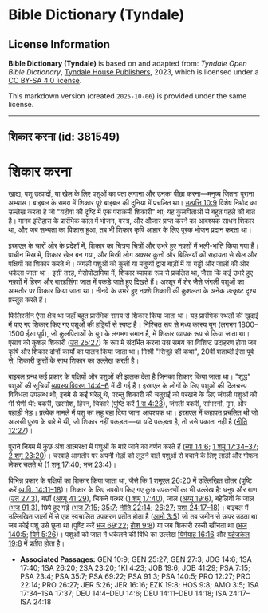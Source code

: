 # Bible Dictionary (Tyndale)

## License Information

**Bible Dictionary (Tyndale)** is based on and adapted from: _Tyndale Open Bible Dictionary_, [Tyndale House Publishers](https://tyndaleopenresources.com/), 2023, which is licensed under a [CC BY-SA 4.0 license](https://creativecommons.org/licenses/by-sa/4.0/legalcode.en).

This markdown version (created `2025-10-06`) is provided under the same license.



--------------------------------

## शिकार करना (id: 381549)

शिकार करना
==========

खाद्य, पशु उत्पादों, या खेल के लिए पशुओं का पता लगाना और उनका पीछा करना—मनुष्य जितना पुराना अभ्यास। बाइबल के समय में शिकार पूरे बाइबल की दुनिया में प्रचलित था। [उत्पत्ति 10:9](https://ref.ly/Gen10:9) विशेष निम्रोद का उल्लेख करता है जो "यहोवा की दृष्टि में एक पराक्रमी शिकारी" था; यह कुलपिताओं से बहुत पहले की बात है। मानव इतिहास के प्रारंभिक काल में भोजन, वस्त्र, और औजार प्राप्त करने का आवश्यक साधन शिकार था, और जब सभ्यता का विकास हुआ, तब भी शिकार कृषि आहार के लिए पूरक भोजन प्रदान करता था।

इस्राएल के चारों ओर के प्रदेशों में, शिकार का चित्रण चित्रों और उभरे हुए नक़्शों में भली\-भांति किया गया है। प्राचीन मिस्र में, शिकार खेल बन गया, और मिस्री लोग अक्सर कुत्तों और बिल्लियों की सहायता से खेल और पक्षियों का शिकार करते थे। जंगली पशुओं को कुत्तों या मनुष्यों द्वारा बाड़ों में या गड्ढों और जालों की ओर धकेला जाता था। इसी तरह, मेसोपोटामिया में, शिकार व्यापक रूप से प्रचलित था, जैसा कि कई उभरे हुए नक़्शों में हिरण और बारहसिंगा जाल में पकड़े जाते हुए दिखते हैं। अश्शूर में शेर जैसे जंगली पशुओं का आमतौर पर शिकार किया जाता था। नीनवे के उभरे हुए नक़्शे शिकारी की कुशलता के अनेक उत्कृष्ट दृश्य प्रस्तुत करते हैं।

फिलिस्तीन ऐसा क्षेत्र था जहाँ बहुत प्रारंभिक समय से शिकार किया जाता था। यह प्रारंभिक स्थलों की खुदाई में पाए गए शिकार किए गए पशुओं की हड्डियों से स्पष्ट है। निश्चित रूप से मध्य कांस्य युग (लगभग 1800–1500 ईसा पूर्व), जो कुलपिताओं के युग के लगभग समान है, में शिकार व्यापक रूप से किया जाता था। एसाव को कुशल शिकारी ([उत 25:27](https://ref.ly/Gen25:27)) के रूप में संदर्भित करना उस समय का विशिष्ट उदाहरण होगा जब कृषि और शिकार दोनों कार्यों का पालन किया जाता था। मिस्री "सिनुहे की कथा", 20वीं शताब्दी ईसा पूर्व से, शिकारी कुत्तों के साथ शिकार का उल्लेख करती है।

बाइबल ग्रन्थ कई प्रकार के पक्षियों और पशुओं की झलक देता है जिनका शिकार किया जाता था। "शुद्ध" पशुओं की सूचियाँ [व्यवस्थाविवरण 14:4–6](https://ref.ly/Deut14:4-Deut14:6) में दी गई हैं। इस्राएल के लोगों के लिए पशुओं की दिलचस्प विविधता उपलब्ध थी; इनमे से कई घरेलू थे, परन्तु शिकारी की चतुराई को परखने के लिए जंगली पशुओं की भी श्रेणी थी: बकरी, खरगोश, हिरन, चिकारे (पुष्टि करें [1 रा 4:23](https://ref.ly/1Kgs4:23)), जंगली बकरी, सांभरनी, मृग, और पहाड़ी भेड़। प्रत्येक मामले में पशु का लहू बहा दिया जाना आवश्यक था। इस्राएल में कहावत प्रचलित थी जो आलसी पुरुष के बारे में थी, जो शिकार नहीं पकड़ता—या यदि पकड़ता है, तो उसे पकाता नहीं है ([नीति 12:27](https://ref.ly/Prov12:27))।

पुराने नियम में कुछ अंश आत्मरक्षा में पशुओं के मारे जाने का वर्णन करते हैं ([न्या 14:6](https://ref.ly/Judg14:6); [1 शमू 17:34–37](https://ref.ly/1Sam17:34-1Sam17:37); [2 शमू 23:20](https://ref.ly/2Sam23:20))। चरवाहे आमतौर पर अपनी भेड़ों को लूटने वाले पशुओं से बचाने के लिए लाठी और गोफन लेकर चलते थे ([1 शमू 17:40](https://ref.ly/1Sam17:40); [भज 23:4](https://ref.ly/Ps23:4))।

विभिन्न प्रकार के पक्षियों का शिकार किया जाता था, जैसे कि [1 शमूएल 26:20](https://ref.ly/1Sam26:20) में उल्लिखित तीतर (पुष्टि करें [व्य.वि. 14:11–18](https://ref.ly/Deut14:11-Deut14:18))। शिकार के लिए उपयोग किए गए कुछ उपकरणों का भी उल्लेख है: धनुष और बाण ([उत 27:3](https://ref.ly/Gen27:3)), बर्छी ([अय्यू 41:29](https://ref.ly/Job41:29)), चिकने पत्थर ([1 शमू 17:40](https://ref.ly/1Sam17:40)), जाल ([अय्यू 19:6](https://ref.ly/Job19:6)), बहेलियों के जाल ([भज 91:3](https://ref.ly/Ps91:3)), छिपे हुए गड्ढे ([भज 7:15](https://ref.ly/Ps7:15); [35:7](https://ref.ly/Ps35:7); [नीति 22:14](https://ref.ly/Prov22:14); [26:27](https://ref.ly/Prov26:27); [यशा 24:17–18](https://ref.ly/Isa24:17-Isa24:18))। बाइबल में उल्लिखित जालों में से एक स्वचालित उपकरण प्रतीत होता है ([आमो 3:5](https://ref.ly/Amos3:5)) जो तब जमीन से ऊपर उठता था जब कोई पशु उसे छूता था (पुष्टि करें [भज 69:22](https://ref.ly/Ps69:22); [होश 9:8](https://ref.ly/Hos9:8)) या जब शिकारी रस्सी खींचता था ([भज 140:5](https://ref.ly/Ps140:5); [यिर्म 5:26](https://ref.ly/Jer5:26))। पशुओं को जाल में धकेलने की विधि का उल्लेख [यिर्मयाह 16:16](https://ref.ly/Jer16:16) और [यहेजकेल 19:8](https://ref.ly/Ezek19:8) में प्रतीत होता है।

* **Associated Passages:** GEN 10:9; GEN 25:27; GEN 27:3; JDG 14:6; 1SA 17:40; 1SA 26:20; 2SA 23:20; 1KI 4:23; JOB 19:6; JOB 41:29; PSA 7:15; PSA 23:4; PSA 35:7; PSA 69:22; PSA 91:3; PSA 140:5; PRO 12:27; PRO 22:14; PRO 26:27; JER 5:26; JER 16:16; EZK 19:8; HOS 9:8; AMO 3:5; 1SA 17:34–1SA 17:37; DEU 14:4–DEU 14:6; DEU 14:11–DEU 14:18; ISA 24:17–ISA 24:18

